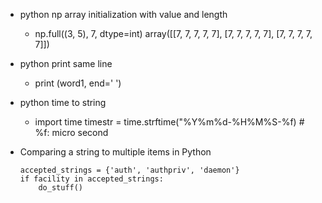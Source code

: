 - python np array initialization with value and length
  - np.full((3, 5), 7, dtype=int)
    array([[7, 7, 7, 7, 7],
          [7, 7, 7, 7, 7],
          [7, 7, 7, 7, 7]])
          
- python print same line
  - print (word1, end=' ')
  
- python time to string
  - import time
    timestr = time.strftime("%Y%m%d-%H%M%S-%f) # %f: micro second

- Comparing a string to multiple items in Python
  ```python3
  accepted_strings = {'auth', 'authpriv', 'daemon'}
  if facility in accepted_strings:
      do_stuff()
  ```
